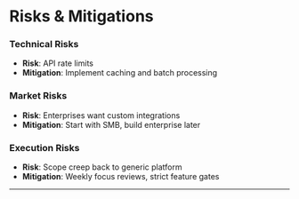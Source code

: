 # Risks & Mitigations

### Technical Risks

- **Risk**: API rate limits
- **Mitigation**: Implement caching and batch processing

### Market Risks

- **Risk**: Enterprises want custom integrations
- **Mitigation**: Start with SMB, build enterprise later

### Execution Risks

- **Risk**: Scope creep back to generic platform
- **Mitigation**: Weekly focus reviews, strict feature gates

---
